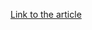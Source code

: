 [Link to the article](https://splunk.com/en_us/blog/security/sunburst-backdoor-detections-in-splunk.html)

